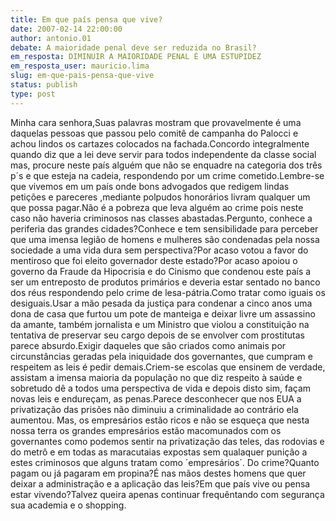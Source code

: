 ```yaml
---
title: Em que país pensa que vive?
date: 2007-02-14 22:00:00
author: antonio.01
debate: A maioridade penal deve ser reduzida no Brasil?
em_resposta: DIMINUIR A MAIORIDADE PENAL É UMA ESTUPIDEZ
em_resposta_user: mauricio.lima
slug: em-que-pais-pensa-que-vive
status: publish 
type: post
---
```


Minha cara senhora,Suas palavras mostram que provavelmente é uma daquelas pessoas que passou pelo comitê de campanha do Palocci e achou lindos os cartazes colocados na fachada.Concordo integralmente quando diz que a lei deve servir para todos independente da classe social mas, procure neste país alguém que não se enquadre na categoria dos três p´s e que esteja na cadeia, respondendo por um crime cometido.Lembre-se que vivemos em um país onde bons advogados que redigem lindas petições e pareceres ,mediante polpudos honorários livram qualquer um que possa pagar.Não é a pobreza que leva alguém ao crime pois neste caso não haveria criminosos nas classes abastadas.Pergunto, conhece a periferia das grandes cidades?Conhece e tem sensibilidade para perceber que uma imensa legião de homens e mulheres são condenadas pela nossa sociedade a uma vida dura sem perspectiva?Por acaso votou a favor do mentiroso que foi eleito governador deste estado?Por acaso apoiou o governo da Fraude da Hipocrisia e do Cinismo que condenou este país a ser um entreposto de produtos primários e deveria estar sentado no banco dos réus respondendo pelo crime de lesa-pátria.Como tratar como iguais os desiguais.Usar a mão pesada da justiça para condenar a cinco anos uma dona de casa que furtou um pote de manteiga e deixar livre um assassino da amante, também jornalista e um Ministro que violou a constituição na tentativa de preservar seu cargo depois de se envolver com prostitutas parece absurdo.Exigir daqueles que são criados como animais por circunstâncias geradas pela iniquidade dos governantes, que cumpram e respeitem as leis é pedir demais.Criem-se escolas que ensinem de verdade, assistam a imensa maioria da população no que diz respeito à saúde e sobretudo dê a todos uma perspectiva de vida e depois disto sim, façam novas leis e endureçam, as penas.Parece desconhecer que nos EUA a privatização das prisões não diminuiu a criminalidade ao contrário ela aumentou. Mas, os empresários estão ricos e não se esqueça que nesta nossa terra os grandes empresários estão macomunados com os governantes como podemos sentir na privatização das teles, das rodovias e do metrô e em todas as maracutaias expostas sem qualaquer punição a estes criminosos que alguns tratam como ´empresários´. Do crime?Quanto pagam ou já pagaram em propina?É nas mãos destes homens que quer deixar a administração e a aplicação das leis?Em que país vive ou pensa estar vivendo?Talvez queira apenas continuar frequêntando com segurança sua academia e o shopping.

